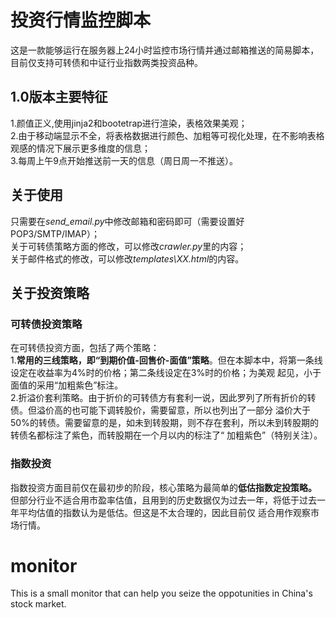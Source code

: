 
# 投资行情监控脚本

这是一款能够运行在服务器上24小时监控市场行情并通过邮箱推送的简易脚本，目前仅支持可转债和中证行业指数两类投资品种。
  



## 1.0版本主要特征
1.颜值正义,使用jinja2和bootetrap进行渲染，表格效果美观；  
2.由于移动端显示不全，将表格数据进行颜色、加粗等可视化处理，在不影响表格观感的情况下展示更多维度的信息；  
3.每周上午9点开始推送前一天的信息（周日周一不推送）。
  
  


## 关于使用
只需要在*send_email.py*中修改邮箱和密码即可（需要设置好POP3/SMTP/IMAP）；  
关于可转债策略方面的修改，可以修改*crawler.py*里的内容；  
关于邮件格式的修改，可以修改*templates\XX.html*的内容。


## 关于投资策略

### 可转债投资策略  
  
  
在可转债投资方面，包括了两个策略：  
1.**常用的三线策略，即“到期价值-回售价-面值”策略**。但在本脚本中，将第一条线设定在收益率为4%时的价格；第二条线设定在3%时的价格；为美观
起见，小于面值的采用“加粗紫色”标注。  
2.折溢价套利策略。由于折价的可转债方有套利一说，因此罗列了所有折价的转债。但溢价高的也可能下调转股价，需要留意，所以也列出了一部分
溢价大于50%的转债。需要留意的是，如未到转股期，则不存在套利，所以未到转股期的转债名都标注了紫色，而转股期在一个月以内的标注了“
加粗紫色”（特别关注）。


### 指数投资  
  
  

指数投资方面目前仅在最初步的阶段，核心策略为最简单的**低估指数定投策略。**
但部分行业不适合用市盈率估值，且用到的历史数据仅为过去一年，将低于过去一年平均估值的指数认为是低估。但这是不太合理的，因此目前仅
适合用作观察市场行情。



# monitor

This is a small monitor that can help you seize the oppotunities in China's stock market.
